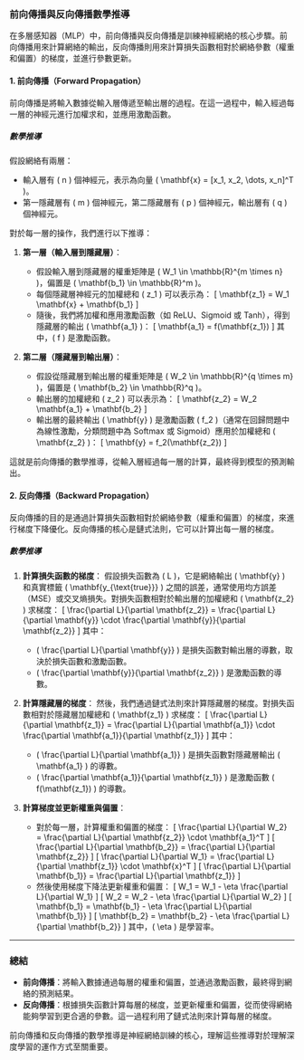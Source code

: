 ### **前向傳播與反向傳播數學推導**

在多層感知器（MLP）中，前向傳播與反向傳播是訓練神經網絡的核心步驟。前向傳播用來計算網絡的輸出，反向傳播則用來計算損失函數相對於網絡參數（權重和偏置）的梯度，並進行參數更新。

#### **1. 前向傳播（Forward Propagation）**

前向傳播是將輸入數據從輸入層傳遞至輸出層的過程。在這一過程中，輸入經過每一層的神經元進行加權求和，並應用激勵函數。

##### **數學推導**

假設網絡有兩層：
- 輸入層有 \( n \) 個神經元，表示為向量 \( \mathbf{x} = [x_1, x_2, \dots, x_n]^T \)。
- 第一隱藏層有 \( m \) 個神經元，第二隱藏層有 \( p \) 個神經元，輸出層有 \( q \) 個神經元。

對於每一層的操作，我們進行以下推導：

1. **第一層（輸入層到隱藏層）**：
   - 假設輸入層到隱藏層的權重矩陣是 \( W_1 \in \mathbb{R}^{m \times n} \)，偏置是 \( \mathbf{b_1} \in \mathbb{R}^m \)。
   - 每個隱藏層神經元的加權總和 \( z_1 \) 可以表示為：
     \[
     \mathbf{z_1} = W_1 \mathbf{x} + \mathbf{b_1}
     \]
   - 隨後，我們將加權和應用激勵函數（如 ReLU、Sigmoid 或 Tanh），得到隱藏層的輸出 \( \mathbf{a_1} \)：
     \[
     \mathbf{a_1} = f(\mathbf{z_1})
     \]
     其中，\( f \) 是激勵函數。

2. **第二層（隱藏層到輸出層）**：
   - 假設從隱藏層到輸出層的權重矩陣是 \( W_2 \in \mathbb{R}^{q \times m} \)，偏置是 \( \mathbf{b_2} \in \mathbb{R}^q \)。
   - 輸出層的加權總和 \( z_2 \) 可以表示為：
     \[
     \mathbf{z_2} = W_2 \mathbf{a_1} + \mathbf{b_2}
     \]
   - 輸出層的最終輸出 \( \mathbf{y} \) 是激勵函數 \( f_2 \)（通常在回歸問題中為線性激勵，分類問題中為 Softmax 或 Sigmoid）應用於加權總和 \( \mathbf{z_2} \)：
     \[
     \mathbf{y} = f_2(\mathbf{z_2})
     \]

這就是前向傳播的數學推導，從輸入層經過每一層的計算，最終得到模型的預測輸出。

#### **2. 反向傳播（Backward Propagation）**

反向傳播的目的是通過計算損失函數相對於網絡參數（權重和偏置）的梯度，來進行梯度下降優化。反向傳播的核心是鏈式法則，它可以計算出每一層的梯度。

##### **數學推導**

1. **計算損失函數的梯度**：
   假設損失函數為 \( L \)，它是網絡輸出 \( \mathbf{y} \) 和真實標籤 \( \mathbf{y_{\text{true}}} \) 之間的誤差，通常使用均方誤差（MSE）或交叉熵損失。對損失函數相對於輸出層的加權總和 \( \mathbf{z_2} \) 求梯度：
   \[
   \frac{\partial L}{\partial \mathbf{z_2}} = \frac{\partial L}{\partial \mathbf{y}} \cdot \frac{\partial \mathbf{y}}{\partial \mathbf{z_2}}
   \]
   其中：
   - \( \frac{\partial L}{\partial \mathbf{y}} \) 是損失函數對輸出層的導數，取決於損失函數和激勵函數。
   - \( \frac{\partial \mathbf{y}}{\partial \mathbf{z_2}} \) 是激勵函數的導數。

2. **計算隱藏層的梯度**：
   然後，我們通過鏈式法則來計算隱藏層的梯度。對損失函數相對於隱藏層加權總和 \( \mathbf{z_1} \) 求梯度：
   \[
   \frac{\partial L}{\partial \mathbf{z_1}} = \frac{\partial L}{\partial \mathbf{a_1}} \cdot \frac{\partial \mathbf{a_1}}{\partial \mathbf{z_1}}
   \]
   其中：
   - \( \frac{\partial L}{\partial \mathbf{a_1}} \) 是損失函數對隱藏層輸出 \( \mathbf{a_1} \) 的導數。
   - \( \frac{\partial \mathbf{a_1}}{\partial \mathbf{z_1}} \) 是激勵函數 \( f(\mathbf{z_1}) \) 的導數。

3. **計算梯度並更新權重與偏置**：
   - 對於每一層，計算權重和偏置的梯度：
     \[
     \frac{\partial L}{\partial W_2} = \frac{\partial L}{\partial \mathbf{z_2}} \cdot \mathbf{a_1}^T
     \]
     \[
     \frac{\partial L}{\partial \mathbf{b_2}} = \frac{\partial L}{\partial \mathbf{z_2}}
     \]
     \[
     \frac{\partial L}{\partial W_1} = \frac{\partial L}{\partial \mathbf{z_1}} \cdot \mathbf{x}^T
     \]
     \[
     \frac{\partial L}{\partial \mathbf{b_1}} = \frac{\partial L}{\partial \mathbf{z_1}}
     \]
   - 然後使用梯度下降法更新權重和偏置：
     \[
     W_1 = W_1 - \eta \frac{\partial L}{\partial W_1}
     \]
     \[
     W_2 = W_2 - \eta \frac{\partial L}{\partial W_2}
     \]
     \[
     \mathbf{b_1} = \mathbf{b_1} - \eta \frac{\partial L}{\partial \mathbf{b_1}}
     \]
     \[
     \mathbf{b_2} = \mathbf{b_2} - \eta \frac{\partial L}{\partial \mathbf{b_2}}
     \]
     其中，\( \eta \) 是學習率。

---

### **總結**

- **前向傳播**：將輸入數據通過每層的權重和偏置，並通過激勵函數，最終得到網絡的預測結果。
- **反向傳播**：根據損失函數計算每層的梯度，並更新權重和偏置，從而使得網絡能夠學習到更合適的參數。這一過程利用了鏈式法則來計算每層的梯度。

前向傳播和反向傳播的數學推導是神經網絡訓練的核心，理解這些推導對於理解深度學習的運作方式至關重要。